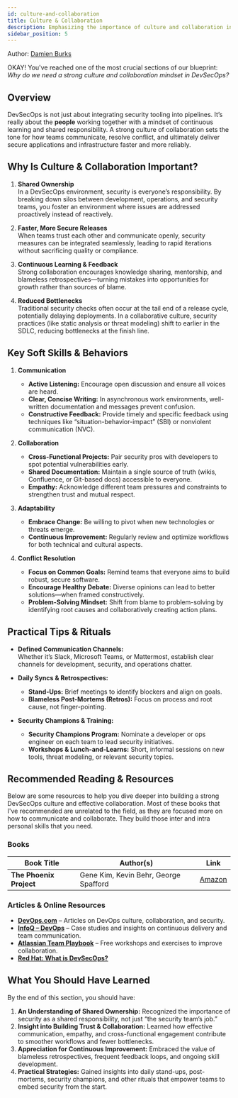 ```yaml
---
id: culture-and-collaboration
title: Culture & Collaboration
description: Emphasizing the importance of culture and collaboration in DevSecOps
sidebar_position: 5
---
```


Author: [Damien Burks]

OKAY! You've reached one of the most crucial sections of our blueprint:  
_Why do we need a strong culture and collaboration mindset in DevSecOps?_

## Overview

DevSecOps is not just about integrating security tooling into pipelines. It’s really about the **people** working together with a mindset of continuous learning and shared responsibility. A strong culture of collaboration sets the tone for how teams communicate, resolve conflict, and ultimately deliver secure applications and infrastructure faster and more reliably.

## Why Is Culture & Collaboration Important?

1. **Shared Ownership**  
   In a DevSecOps environment, security is everyone’s responsibility. By breaking down silos between development, operations, and security teams, you foster an environment where issues are addressed proactively instead of reactively.

2. **Faster, More Secure Releases**  
   When teams trust each other and communicate openly, security measures can be integrated seamlessly, leading to rapid iterations without sacrificing quality or compliance.

3. **Continuous Learning & Feedback**  
   Strong collaboration encourages knowledge sharing, mentorship, and blameless retrospectives—turning mistakes into opportunities for growth rather than sources of blame.

4. **Reduced Bottlenecks**  
   Traditional security checks often occur at the tail end of a release cycle, potentially delaying deployments. In a collaborative culture, security practices (like static analysis or threat modeling) shift to earlier in the SDLC, reducing bottlenecks at the finish line.

## Key Soft Skills & Behaviors

1. **Communication**

   - **Active Listening:** Encourage open discussion and ensure all voices are heard.
   - **Clear, Concise Writing:** In asynchronous work environments, well-written documentation and messages prevent confusion.
   - **Constructive Feedback:** Provide timely and specific feedback using techniques like “situation-behavior-impact” (SBI) or nonviolent communication (NVC).

2. **Collaboration**

   - **Cross-Functional Projects:** Pair security pros with developers to spot potential vulnerabilities early.
   - **Shared Documentation:** Maintain a single source of truth (wikis, Confluence, or Git-based docs) accessible to everyone.
   - **Empathy:** Acknowledge different team pressures and constraints to strengthen trust and mutual respect.

3. **Adaptability**

   - **Embrace Change:** Be willing to pivot when new technologies or threats emerge.
   - **Continuous Improvement:** Regularly review and optimize workflows for both technical and cultural aspects.

4. **Conflict Resolution**
   - **Focus on Common Goals:** Remind teams that everyone aims to build robust, secure software.
   - **Encourage Healthy Debate:** Diverse opinions can lead to better solutions—when framed constructively.
   - **Problem-Solving Mindset:** Shift from blame to problem-solving by identifying root causes and collaboratively creating action plans.

## Practical Tips & Rituals

- **Defined Communication Channels:**  
  Whether it’s Slack, Microsoft Teams, or Mattermost, establish clear channels for development, security, and operations chatter.

- **Daily Syncs & Retrospectives:**

  - **Stand-Ups:** Brief meetings to identify blockers and align on goals.
  - **Blameless Post-Mortems (Retros):** Focus on process and root cause, not finger-pointing.

- **Security Champions & Training:**
  - **Security Champions Program:** Nominate a developer or ops engineer on each team to lead security initiatives.
  - **Workshops & Lunch-and-Learns:** Short, informal sessions on new tools, threat modeling, or relevant security topics.

## Recommended Reading & Resources

Below are some resources to help you dive deeper into building a strong DevSecOps culture and effective collaboration. Most of these books that I've recommended are unrelated to the field, as they are focused more on how to communicate and collaborate. They build those inter and intra personal skills that you need.

### Books

| **Book Title**          | **Author(s)**                         | **Link**                         |
| ----------------------- | ------------------------------------- | -------------------------------- |
| **The Phoenix Project** | Gene Kim, Kevin Behr, George Spafford | [Amazon](https://a.co/d/7emFNLg) |

### Articles & Online Resources

- [**DevOps.com**](https://devops.com/) – Articles on DevOps culture, collaboration, and security.
- [**InfoQ – DevOps**](https://infoq.com/devops/) – Case studies and insights on continuous delivery and team communication.
- [**Atlassian Team Playbook**](https://www.atlassian.com/team-playbook) – Free workshops and exercises to improve collaboration.
- [**Red Hat: What is DevSecOps?**](https://www.redhat.com/en/topics/devops/what-is-devsecops)

## What You Should Have Learned

By the end of this section, you should have:

1. **An Understanding of Shared Ownership:** Recognized the importance of security as a shared responsibility, not just “the security team’s job.”
2. **Insight into Building Trust & Collaboration:** Learned how effective communication, empathy, and cross-functional engagement contribute to smoother workflows and fewer bottlenecks.
3. **Appreciation for Continuous Improvement:** Embraced the value of blameless retrospectives, frequent feedback loops, and ongoing skill development.
4. **Practical Strategies:** Gained insights into daily stand-ups, post-mortems, security champions, and other rituals that empower teams to embed security from the start.

<!-- Links -->

[Damien Burks]: https://www.youtube.com/@damienjburks
